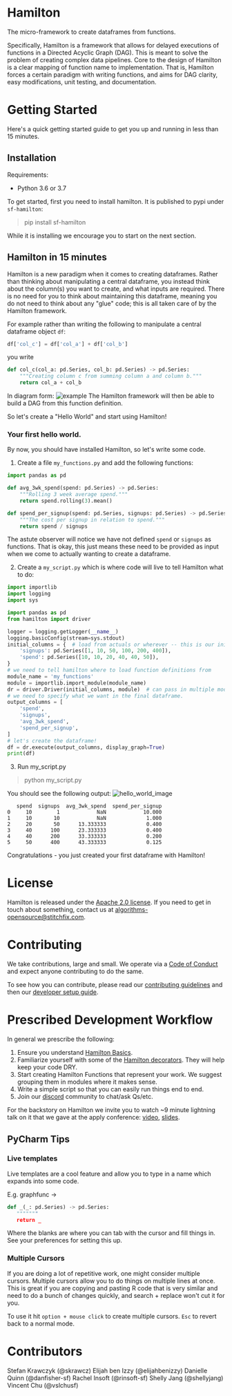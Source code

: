# Hamilton

The micro-framework to create dataframes from functions.

Specifically, Hamilton is a framework that allows for delayed executions of functions in a Directed Acyclic Graph (DAG).
This is meant to solve the problem of creating complex data pipelines. Core to the design of Hamilton is a clear mapping of
function name to implementation. That is, Hamilton forces a certain paradigm with writing functions, and aims for DAG clarity,
easy modifications, unit testing, and documentation.

# Getting Started
Here's a quick getting started guide to get you up and running in less than 15 minutes.

## Installation
Requirements:

* Python 3.6 or 3.7

To get started, first you need to install hamilton. It is published to pypi under `sf-hamilton`:
> pip install sf-hamilton

While it is installing we encourage you to start on the next section.

## Hamilton in 15 minutes
Hamilton is a new paradigm when it comes to creating dataframes. Rather than thinking about manipulating
a central dataframe, you instead think about the column(s) you want to create, and what inputs are required. There
is no need for you to think about maintaining this dataframe, meaning you do not need to think about any "glue" code;
this is all taken care of by the Hamilton framework.

For example rather than writing the following to manipulate a central dataframe object `df`:
```python
df['col_c'] = df['col_a'] + df['col_b']
```

you write
```python
def col_c(col_a: pd.Series, col_b: pd.Series) -> pd.Series:
    """Creating column c from summing column a and column b."""
    return col_a + col_b
```
In diagram form:
![example](hamiltondag.png)
The Hamilton framework will then be able to build a DAG from this function definition.

So let's create a "Hello World" and start using Hamilton!

### Your first hello world.
By now, you should have installed Hamilton, so let's write some code.

1. Create a file `my_functions.py` and add the following functions:
```python
import pandas as pd

def avg_3wk_spend(spend: pd.Series) -> pd.Series:
    """Rolling 3 week average spend."""
    return spend.rolling(3).mean()

def spend_per_signup(spend: pd.Series, signups: pd.Series) -> pd.Series:
    """The cost per signup in relation to spend."""
    return spend / signups
```
The astute observer will notice we have not defined `spend` or `signups` as functions. That is okay,
this just means these need to be provided as input when we come to actually wanting to create a dataframe.

2. Create a `my_script.py` which is where code will live to tell Hamilton what to do:
```python
import importlib
import logging
import sys

import pandas as pd
from hamilton import driver

logger = logging.getLogger(__name__)
logging.basicConfig(stream=sys.stdout)
initial_columns = {  # load from actuals or wherever -- this is our initial data we use as input.
    'signups': pd.Series([1, 10, 50, 100, 200, 400]),
    'spend': pd.Series([10, 10, 20, 40, 40, 50]),
}
# we need to tell hamilton where to load function definitions from
module_name = 'my_functions'
module = importlib.import_module(module_name)
dr = driver.Driver(initial_columns, module)  # can pass in multiple modules
# we need to specify what we want in the final dataframe.
output_columns = [
    'spend',
    'signups',
    'avg_3wk_spend',
    'spend_per_signup',
]
# let's create the dataframe!
df = dr.execute(output_columns, display_graph=True)
print(df)
```
3. Run my_script.py
> python my_script.py

You should see the following output:
![hello_world_image](hello_world_image.png)

       spend  signups  avg_3wk_spend  spend_per_signup
    0     10        1            NaN            10.000
    1     10       10            NaN             1.000
    2     20       50      13.333333             0.400
    3     40      100      23.333333             0.400
    4     40      200      33.333333             0.200
    5     50      400      43.333333             0.125

Congratulations - you just created your first dataframe with Hamilton!

# License
Hamilton is released under the [Apache 2.0 license](LICENSE). If you need to get in touch about something,
contact us at algorithms-opensource@stitchfix.com.

# Contributing
We take contributions, large and small. We operate via a [Code of Conduct](CODE_OF_CONDUCT.md) and expect anyone
contributing to do the same.

To see how you can contribute, please read our [contributing guidelines](CONTRIBUTING.md) and then our [developer
setup guide](developer_setup.md).


# Prescribed Development Workflow
In general we prescribe the following:

1. Ensure you understand [Hamilton Basics](basics.md).
2. Familiarize yourself with some of the [Hamilton decorators](decorators.md). They will help keep your code DRY.
3. Start creating Hamilton Functions that represent your work. We suggest grouping them in modules where it makes sense.
4. Write a simple script so that you can easily run things end to end.
5. Join our [discord](https://discord.gg/HyUrpTQ3xp) community to chat/ask Qs/etc.

For the backstory on Hamilton we invite you to watch ~9 minute lightning talk on it that we gave at the apply conference:
[video](https://www.youtube.com/watch?v=B5Zp_30Knoo), [slides](https://www.slideshare.net/StefanKrawczyk/hamilton-a-micro-framework-for-creating-dataframes).

## PyCharm Tips

### Live templates
Live templates are a cool feature and allow you to type in a name which expands into some code.

E.g. graphfunc ->

```python
def _(_: pd.Series) -> pd.Series:
   """""""
   return _
```

Where the blanks are where you can tab with the cursor and fill things in. See your preferences for setting this up.

### Multiple Cursors
If you are doing a lot of repetitive work, one might consider multiple cursors. Multiple cursors allow you to do things on multiple lines at once. This is great if you are copying and pasting R code that is very similar and need to do a bunch of changes quickly, and search + replace won't cut it for you.

To use it hit `option + mouse click` to create multiple cursors. `Esc` to revert back to a normal mode.

# Contributors

Stefan Krawczyk (@skrawcz)
Elijah ben Izzy (@elijahbenizzy)
Danielle Quinn (@danfisher-sf)
Rachel Insoft (@rinsoft-sf)
Shelly Jang (@shellyjang)
Vincent Chu (@vslchusf)

